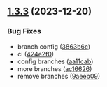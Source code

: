 ## [1.3.3](https://github.com/kduma-archive/test-ci-git-split/compare/v1.3.2...v1.3.3) (2023-12-20)


### Bug Fixes

* branch config ([3863b6c](https://github.com/kduma-archive/test-ci-git-split/commit/3863b6c1459961d89c37e04f08afec6a3f254fb1))
* ci ([424e2f0](https://github.com/kduma-archive/test-ci-git-split/commit/424e2f0b6a0abcffbb7f2395c6ad147cd671820f))
* config branches ([aa11cab](https://github.com/kduma-archive/test-ci-git-split/commit/aa11cabda3699794c1ff3a41148a4bf1d32faab2))
* more branches ([ac16626](https://github.com/kduma-archive/test-ci-git-split/commit/ac1662699f2159bd482135a143d33202a3c1f77f))
* remove branches ([9aeeb09](https://github.com/kduma-archive/test-ci-git-split/commit/9aeeb090384f44a0511a77c8336575283558fb62))

